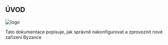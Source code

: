 ## ÚVOD 

![logo](/images/byzance_logo.png)

Tato dokumentace popisuje, jak správně nakonfigurovat a zprovoznit nové zařízení Byzance




